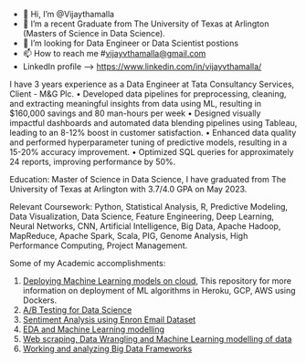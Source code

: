 - 👋 Hi, I’m @Vijaythamalla
- 🌱 I’m a recent Graduate from The University of Texas at Arlington (Masters of Science in Data Science).
- 💞️ I’m looking for Data Engineer or Data Scientist postions
- 📫 How to reach me #vijayvthamalla@gmail.com
- LinkedIn profile --> https://www.linkedin.com/in/vijayvthamalla/

I have 3 years experience as a Data Engineer at Tata Consultancy Services, Client - M&G Plc.
•	Developed data pipelines for preprocessing, cleaning, and extracting meaningful insights from data using ML, resulting in $160,000 savings and 80 man-hours per week
•	Designed visually impactful dashboards and automated data blending pipelines using Tableau, leading to an 8-12% boost in customer satisfaction.
•	Enhanced data quality and performed hyperparameter tuning of predictive models, resulting in a 15-20% accuracy improvement.
•	Optimized SQL queries for approximately 24 reports, improving performance by 50%.

Education:
Master of Science in Data Science, I have graduated from The University of Texas at Arlington with 3.7/4.0 GPA on May 2023.

Relevant Coursework: Python, Statistical Analysis, R, Predictive Modeling, Data Visualization, Data Science, Feature Engineering, Deep Learning, Neural Networks, CNN, Artificial Intelligence, Big Data, Apache Hadoop, MapReduce, Apache Spark, Scala, PIG, Genome Analysis, High Performance Computing, Project Management.

Some of my Academic accomplishments:
1) [Deploying Machine Learning models on cloud](https://github.com/vijayvthamalla/End_to_End_ML), This repository for more information on deployment of ML algorithms in Heroku, GCP, AWS using Dockers.
2) [A/B Testing for Data Science](https://github.com/vijayvthamalla/AB_Testing)
3) [Sentiment Analysis using Enron Email Dataset](https://github.com/vijayvthamalla/Sentiment_analysis_using_Enron)
4) [EDA and Machine Learning modelling](https://github.com/vijayvthamalla/EDA_and_Model_Building)
5) [Web scraping, Data Wrangling and Machine Learning modelling of data](https://github.com/vijayvthamalla/Data_science)
6) [Working and analyzing Big Data Frameworks](https://github.com/vijayvthamalla/Big_Data_Analysis)

<!---
vijayvthamalla/vijayvthamalla is a ✨ special ✨ repository because its `README.md` (this file) appears on your GitHub profile.
You can click the Preview link to take a look at your changes.
--->

